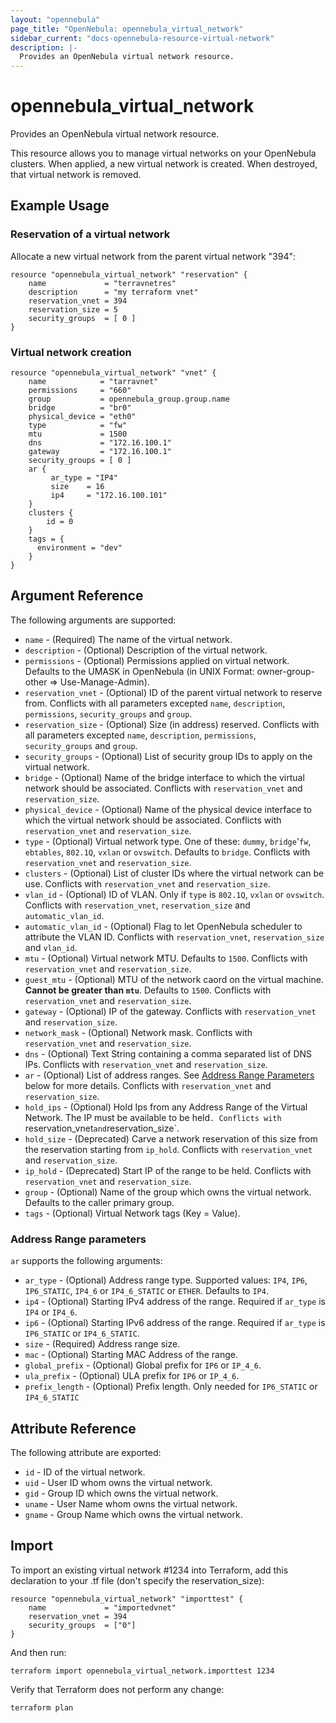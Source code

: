 ```yaml
---
layout: "opennebula"
page_title: "OpenNebula: opennebula_virtual_network"
sidebar_current: "docs-opennebula-resource-virtual-network"
description: |-
  Provides an OpenNebula virtual network resource.
---
```


# opennebula_virtual_network

Provides an OpenNebula virtual network resource.

This resource allows you to manage virtual networks on your OpenNebula clusters. When applied,
a new virtual network is created. When destroyed, that virtual network is removed.

## Example Usage

### Reservation of a virtual network

Allocate a new virtual network from the parent virtual network "394":

```hcl
resource "opennebula_virtual_network" "reservation" {
    name             = "terravnetres"
    description      = "my terraform vnet"
    reservation_vnet = 394
    reservation_size = 5
    security_groups  = [ 0 ]
}
```

### Virtual network creation

```hcl
resource "opennebula_virtual_network" "vnet" {
    name            = "tarravnet"
    permissions     = "660"
    group           = opennebula_group.group.name
    bridge          = "br0"
    physical_device = "eth0"
    type            = "fw"
    mtu             = 1500
    dns             = "172.16.100.1"
    gateway         = "172.16.100.1"
    security_groups = [ 0 ]
    ar {
         ar_type = "IP4"
         size    = 16
         ip4     = "172.16.100.101"
    }
    clusters {
        id = 0
    }
    tags = {
      environment = "dev"
    }
}
```

## Argument Reference

The following arguments are supported:

* `name` - (Required) The name of the virtual network.
* `description` - (Optional) Description of the virtual network.
* `permissions` - (Optional) Permissions applied on virtual network. Defaults to the UMASK in OpenNebula (in UNIX Format: owner-group-other => Use-Manage-Admin).
* `reservation_vnet` - (Optional) ID of the parent virtual network to reserve from. Conflicts with all parameters excepted `name`, `description`, `permissions`, `security_groups` and `group`.
* `reservation_size` - (Optional) Size (in address) reserved. Conflicts with all parameters excepted `name`, `description`, `permissions`, `security_groups` and `group`.
* `security_groups` - (Optional) List of security group IDs to apply on the virtual network.
* `bridge` - (Optional) Name of the bridge interface to which the virtual network should be associated. Conflicts with `reservation_vnet` and `reservation_size`.
* `physical_device` - (Optional) Name of the physical device interface to which the virtual network should be associated. Conflicts with `reservation_vnet` and `reservation_size`.
* `type` - (Optional) Virtual network type. One of these: `dummy`, `bridge`'`fw`, `ebtables`, `802.1Q`, `vxlan` or `ovswitch`. Defaults to `bridge`. Conflicts with `reservation_vnet` and `reservation_size`.
* `clusters` - (Optional) List of cluster IDs where the virtual network can be use. Conflicts with `reservation_vnet` and `reservation_size`.
* `vlan_id` - (Optional) ID of VLAN. Only if `type` is `802.1Q`, `vxlan` or `ovswitch`. Conflicts with `reservation_vnet`, `reservation_size` and `automatic_vlan_id`.
* `automatic_vlan_id` - (Optional) Flag to let OpenNebula scheduler to attribute the VLAN ID. Conflicts with `reservation_vnet`, `reservation_size` and `vlan_id`.
* `mtu` - (Optional) Virtual network MTU. Defaults to `1500`. Conflicts with `reservation_vnet` and `reservation_size`.
* `guest_mtu` - (Optional) MTU of the network caord on the virtual machine. **Cannot be greater than `mtu`**. Defaults to `1500`. Conflicts with `reservation_vnet` and `reservation_size`.
* `gateway` - (Optional) IP of the gateway. Conflicts with `reservation_vnet` and `reservation_size`.
* `network_mask` - (Optional) Network mask. Conflicts with `reservation_vnet` and `reservation_size`.
* `dns` - (Optional) Text String containing a comma separated list of DNS IPs. Conflicts with `reservation_vnet` and `reservation_size`.
* `ar` - (Optional) List of address ranges. See [Address Range Parameters](#address-range-parameters) below for more details. Conflicts with `reservation_vnet` and `reservation_size`.
* `hold_ips` - (Optional) Hold Ips from any Address Range of the Virtual Network. The IP must be available to be held`. Conflicts with `reservation_vnet` and `reservation_size`.
* `hold_size` - (Deprecated) Carve a network reservation of this size from the reservation starting from `ip_hold`. Conflicts with `reservation_vnet` and `reservation_size`.
* `ip_hold` - (Deprecated) Start IP of the range to be held. Conflicts with `reservation_vnet` and `reservation_size`.
* `group` - (Optional) Name of the group which owns the virtual network. Defaults to the caller primary group.
* `tags` - (Optional) Virtual Network tags (Key = Value).

### Address Range parameters

`ar` supports the following arguments:

* `ar_type` - (Optional) Address range type. Supported values: `IP4`, `IP6`, `IP6_STATIC`, `IP4_6` or `IP4_6_STATIC` or `ETHER`. Defaults to `IP4`.
* `ip4` - (Optional) Starting IPv4 address of the range. Required if `ar_type` is `IP4` or `IP4_6`.
* `ip6` - (Optional) Starting IPv6 address of the range. Required if `ar_type` is `IP6_STATIC` or `IP4_6_STATIC`.
* `size` - (Required) Address range size.
* `mac` - (Optional) Starting MAC Address of the range.
* `global_prefix` - (Optional) Global prefix for `IP6` or `IP_4_6`.
* `ula_prefix` - (Optional) ULA prefix for `IP6` or `IP_4_6`.
* `prefix_length` - (Optional) Prefix length. Only needed for `IP6_STATIC` or `IP4_6_STATIC`

## Attribute Reference

The following attribute are exported:

* `id` - ID of the virtual network.
* `uid` - User ID whom owns the virtual network.
* `gid` - Group ID which owns the virtual network.
* `uname` - User Name whom owns the virtual network.
* `gname` - Group Name which owns the virtual network.

## Import

To import an existing virtual network #1234 into Terraform, add this declaration to your .tf file (don't specify the reservation_size):

```hcl
resource "opennebula_virtual_network" "importtest" {
    name             = "importedvnet"
    reservation_vnet = 394
    security_groups  = ["0"]
}
```

And then run:

```
terraform import opennebula_virtual_network.importtest 1234
```

Verify that Terraform does not perform any change:

```
terraform plan
```
